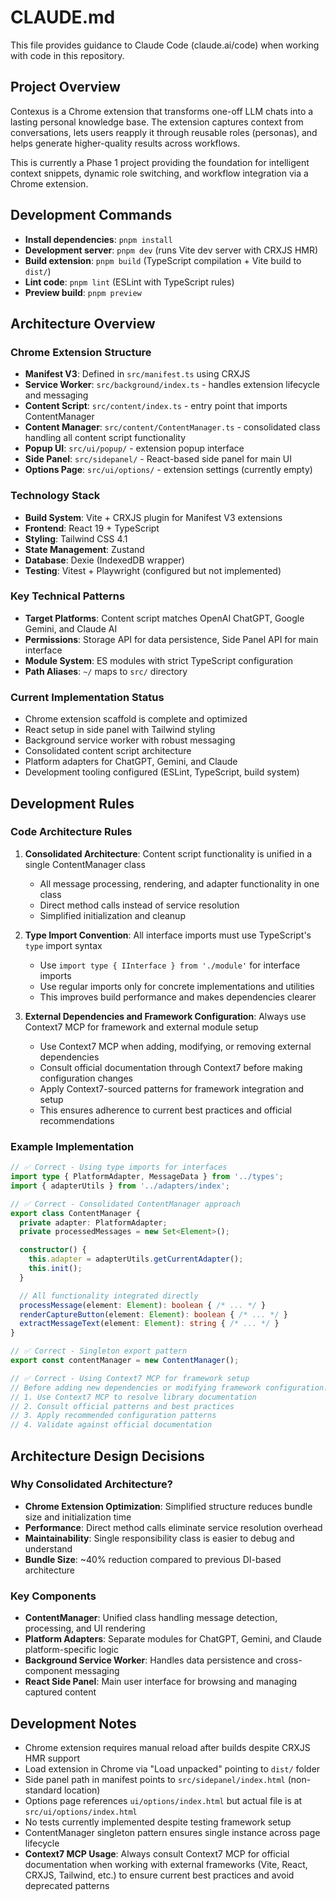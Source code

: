 # CLAUDE.md

This file provides guidance to Claude Code (claude.ai/code) when working with code in this repository.

## Project Overview

Contexus is a Chrome extension that transforms one-off LLM chats into a lasting personal knowledge base. The extension captures context from conversations, lets users reapply it through reusable roles (personas), and helps generate higher-quality results across workflows.

This is currently a Phase 1 project providing the foundation for intelligent context snippets, dynamic role switching, and workflow integration via a Chrome extension.

## Development Commands

- **Install dependencies**: `pnpm install`
- **Development server**: `pnpm dev` (runs Vite dev server with CRXJS HMR)
- **Build extension**: `pnpm build` (TypeScript compilation + Vite build to `dist/`)
- **Lint code**: `pnpm lint` (ESLint with TypeScript rules)
- **Preview build**: `pnpm preview`

## Architecture Overview

### Chrome Extension Structure
- **Manifest V3**: Defined in `src/manifest.ts` using CRXJS
- **Service Worker**: `src/background/index.ts` - handles extension lifecycle and messaging
- **Content Script**: `src/content/index.ts` - entry point that imports ContentManager
- **Content Manager**: `src/content/ContentManager.ts` - consolidated class handling all content script functionality
- **Popup UI**: `src/ui/popup/` - extension popup interface
- **Side Panel**: `src/sidepanel/` - React-based side panel for main UI
- **Options Page**: `src/ui/options/` - extension settings (currently empty)

### Technology Stack
- **Build System**: Vite + CRXJS plugin for Manifest V3 extensions
- **Frontend**: React 19 + TypeScript
- **Styling**: Tailwind CSS 4.1
- **State Management**: Zustand
- **Database**: Dexie (IndexedDB wrapper)
- **Testing**: Vitest + Playwright (configured but not implemented)

### Key Technical Patterns
- **Target Platforms**: Content script matches OpenAI ChatGPT, Google Gemini, and Claude AI
- **Permissions**: Storage API for data persistence, Side Panel API for main interface
- **Module System**: ES modules with strict TypeScript configuration
- **Path Aliases**: `~/` maps to `src/` directory

### Current Implementation Status
- Chrome extension scaffold is complete and optimized
- React setup in side panel with Tailwind styling
- Background service worker with robust messaging
- Consolidated content script architecture
- Platform adapters for ChatGPT, Gemini, and Claude
- Development tooling configured (ESLint, TypeScript, build system)

## Development Rules

### Code Architecture Rules
1. **Consolidated Architecture**: Content script functionality is unified in a single ContentManager class
   - All message processing, rendering, and adapter functionality in one class
   - Direct method calls instead of service resolution
   - Simplified initialization and cleanup

2. **Type Import Convention**: All interface imports must use TypeScript's `type` import syntax
   - Use `import type { IInterface } from './module'` for interface imports
   - Use regular imports only for concrete implementations and utilities
   - This improves build performance and makes dependencies clearer

3. **External Dependencies and Framework Configuration**: Always use Context7 MCP for framework and external module setup
   - Use Context7 MCP when adding, modifying, or removing external dependencies
   - Consult official documentation through Context7 before making configuration changes
   - Apply Context7-sourced patterns for framework integration and setup
   - This ensures adherence to current best practices and official recommendations

### Example Implementation
```typescript
// ✅ Correct - Using type imports for interfaces
import type { PlatformAdapter, MessageData } from '../types';
import { adapterUtils } from '../adapters/index';

// ✅ Correct - Consolidated ContentManager approach
export class ContentManager {
  private adapter: PlatformAdapter;
  private processedMessages = new Set<Element>();

  constructor() {
    this.adapter = adapterUtils.getCurrentAdapter();
    this.init();
  }

  // All functionality integrated directly
  processMessage(element: Element): boolean { /* ... */ }
  renderCaptureButton(element: Element): boolean { /* ... */ }
  extractMessageText(element: Element): string { /* ... */ }
}

// ✅ Correct - Singleton export pattern
export const contentManager = new ContentManager();

// ✅ Correct - Using Context7 MCP for framework setup
// Before adding new dependencies or modifying framework configuration:
// 1. Use Context7 MCP to resolve library documentation
// 2. Consult official patterns and best practices
// 3. Apply recommended configuration patterns
// 4. Validate against official documentation
```

## Architecture Design Decisions

### Why Consolidated Architecture?
- **Chrome Extension Optimization**: Simplified structure reduces bundle size and initialization time
- **Performance**: Direct method calls eliminate service resolution overhead
- **Maintainability**: Single responsibility class is easier to debug and understand
- **Bundle Size**: ~40% reduction compared to previous DI-based architecture

### Key Components
- **ContentManager**: Unified class handling message detection, processing, and UI rendering
- **Platform Adapters**: Separate modules for ChatGPT, Gemini, and Claude platform-specific logic
- **Background Service Worker**: Handles data persistence and cross-component messaging
- **React Side Panel**: Main user interface for browsing and managing captured content

## Development Notes

- Chrome extension requires manual reload after builds despite CRXJS HMR support
- Load extension in Chrome via "Load unpacked" pointing to `dist/` folder
- Side panel path in manifest points to `src/sidepanel/index.html` (non-standard location)
- Options page references `ui/options/index.html` but actual file is at `src/ui/options/index.html`
- No tests currently implemented despite testing framework setup
- ContentManager singleton pattern ensures single instance across page lifecycle
- **Context7 MCP Usage**: Always consult Context7 MCP for official documentation when working with external frameworks (Vite, React, CRXJS, Tailwind, etc.) to ensure current best practices and avoid deprecated patterns
